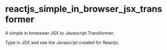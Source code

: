 # reactjs_simple_in_browser_jsx_transformer

A simple in browswer JSX to Javascript Transformer. 

Type in JSX and see the Javascript created for Reactjs.
